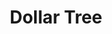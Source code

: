 ---
title: "Dollar Tree"
url: /hillsboro/dollar-tree-southeast-tualatin-valley-highway/
shop: variety store
---